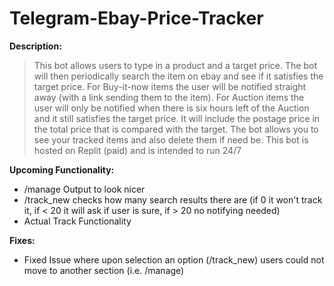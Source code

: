 # Telegram-Ebay-Price-Tracker

**Description:**
> This bot allows users to type in a product and a target price. The bot will then periodically search the item on ebay and see if it satisfies the target price. For Buy-it-now items the user will be notified straight away (with a link sending them to the item). For Auction items the user will only be notified when there is six hours left of the Auction and it still satisfies the target price. It will include the postage price in the total price that is compared with the target. The bot allows you to see your tracked items and also delete them if need be. This bot is hosted on Replit (paid) and is intended to run 24/7

**Upcoming Functionality:**
- /manage Output to look nicer
- /track_new checks how many search results there are (if 0 it won't track it, if < 20 it will ask if user is sure, if > 20 no notifying needed)
- Actual Track Functionality

**Fixes:**
- Fixed Issue where upon selection an option (/track_new) users could not move to another section (i.e. /manage)
